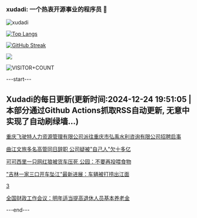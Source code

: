 ### xudadi: 一个热衷开源事业的程序员 👋

![xudadi](https://github-readme-stats-git-masterorgs-github-readme-stats-team.vercel.app/api?username=xudadi)

[![Top Langs](https://github-readme-stats.vercel.app/api/top-langs/?username=xudadi)](https://github.com/anuraghazra/github-readme-stats)

[![GitHub Streak](https://streak-stats.demolab.com?user=xudadi&locale=zh_Hans)](https://git.io/streak-stats)

![](https://raw.githubusercontent.com/xudadi/xudadi/main/assets/github-contribution-grid-snake.svg)

![VISITOR+COUNT](https://komarev.com/ghpvc/?username=xudadi&label=VISITOR+COUNT)


---start---

## Xudadi的每日更新(更新时间:2024-12-24 19:51:05 | 本部分通过Github Actions抓取RSS自动更新, 无意中实现了自动刷绿墙...)

[重庆飞驶特人力资源管理有限公司派往重庆市弘禹水利咨询有限公司招聘启事](https://www.gongkaoleida.com/article/2241969)

[曲江文旅多名高管同日辞职 公司疑被"自己人"欠十多亿](https://m.163.com/news/article/JK65GHGR0519DFFO.html)

[可可西里一只网红狼被货车压死 公园：不要再投喂食物](https://m.163.com/news/article/JK5VO00O053469M5.html)

["吉林一家三口开车坠江"最新进展：车辆被打捞出江面](https://m.163.com/news/article/JK64I0H20001899O.html)

[3](https://m.163.com/touch/news/sub/domestic)

[全国财政工作会议：明年适当提高退休人员基本养老金](https://m.163.com/news/article/JK61PB8K0001899O.html)

---end---

